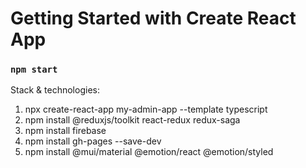 # Getting Started with Create React App

### `npm start`

Stack & technologies:
1. npx create-react-app my-admin-app --template typescript
2. npm install @reduxjs/toolkit react-redux redux-saga
3. npm install firebase
4. npm install gh-pages --save-dev
5. npm install @mui/material @emotion/react @emotion/styled
